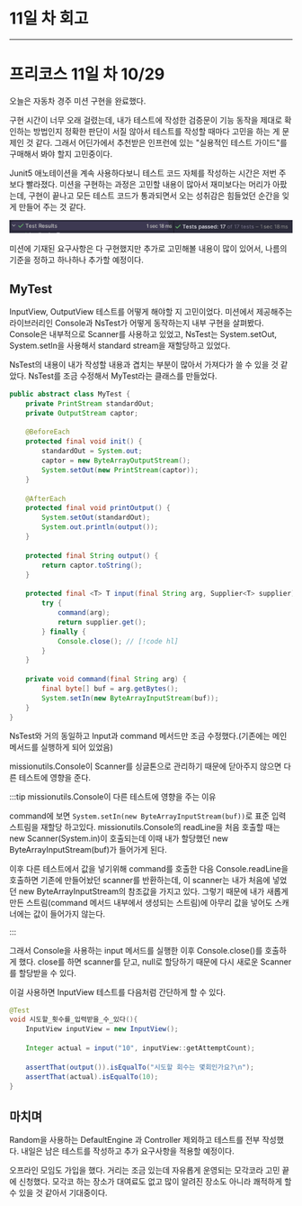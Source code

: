 # 11일 차 회고

---

# 프리코스 11일 차 10/29

오늘은 자동차 경주 미션 구현을 완료했다.

구현 시간이 너무 오래 걸렸는데, 내가 테스트에 작성한 검증문이 기능 동작을 제대로 확인하는 방법인지 정확한 판단이 서질 않아서 테스트를 작성할 때마다 고민을 하는 게 문제인 것 같다. 그래서 어딘가에서 추천받은
인프런에 있는 "실용적인 테스트 가이드"를 구매해서 봐야 할지 고민중이다.

Junit5 애노테이션을 계속 사용하다보니 테스트 코드 자체를 작성하는 시간은 저번 주 보다 빨라졌다. 미션을 구현하는 과정은 고민할 내용이 많아서 재미보다는 머리가 아팠는데, 구현이 끝나고 모든 테스트 코드가
통과되면서 오는 성취감은 힘들었던 순간을 잊게 만들어 주는 것 같다.

![img.png](img.png)

미션에 기재된 요구사항은 다 구현했지만 추가로 고민해볼 내용이 많이 있어서, 나름의 기준을 정하고 하나하나 추가할 예정이다.

## MyTest

InputView, OutputView 테스트를 어떻게 해야할 지 고민이었다. 미션에서 제공해주는 라이브러리인 Console과 NsTest가 어떻게 동작하는지 내부 구현을 살펴봤다. Console은 내부적으로
Scanner를 사용하고 있었고, NsTest는 System.setOut, System.setIn을 사용해서 standard stream을 재할당하고 있었다.

NsTest의 내용이 내가 작성할 내용과 겹치는 부분이 많아서 가져다가 쓸 수 있을 것 같았다. NsTest를 조금 수정해서 MyTest라는 클래스를 만들었다.

```java
public abstract class MyTest {
    private PrintStream standardOut;
    private OutputStream captor;

    @BeforeEach
    protected final void init() {
        standardOut = System.out;
        captor = new ByteArrayOutputStream();
        System.setOut(new PrintStream(captor));
    }

    @AfterEach
    protected final void printOutput() {
        System.setOut(standardOut);
        System.out.println(output());
    }

    protected final String output() {
        return captor.toString();
    }

    protected final <T> T input(final String arg, Supplier<T> supplier) {
        try {
            command(arg);
            return supplier.get();
        } finally {
            Console.close(); // [!code hl]
        }
    }

    private void command(final String arg) {
        final byte[] buf = arg.getBytes();
        System.setIn(new ByteArrayInputStream(buf));
    }
}
```

NsTest와 거의 동일하고 Input과 command 메서드만 조금 수정했다.(기존에는 메인 메서드를 실행하게 되어 있었음)

missionutils.Console이 Scanner를 싱글톤으로 관리하기 때문에 닫아주지 않으면 다른 테스트에 영향을 준다.

:::tip missionutils.Console이 다른 테스트에 영향을 주는 이유

command에 보면 `System.setIn(new ByteArrayInputStream(buf))`로 표준 입력 스트림을 재할당 하고있다. missionutils.Console의 readLine을 처음 호출할
때는 new Scanner(System.in)이 호출되는데 이때 내가 할당했던 new ByteArrayInputStream(buf)가 들어가게 된다.

이후 다른 테스트에서 값을 넣기위해 command를 호출한 다음 Console.readLine을 호출하면 기존에 만들어놨던 scanner를 반환하는데, 이 scanner는 내가 처음에 넣었던 new
ByteArrayInputStream의 참조값을 가지고 있다. 그렇기 때문에 내가 새롭게 만든 스트림(command 메서드 내부에서 생성되는 스트림)에 아무리 값을 넣어도 스캐너에는 값이 들어가지 않는다.

:::

그래서 Console을 사용하는 input 메서드를 실행한 이후 Console.close()를 호출하게 했다. close를 하면 scanner를 닫고, null로 할당하기 때문에 다시 새로운 Scanner를 할당받을 수 있다. 

이걸 사용하면 InputView 테스트를 다음처럼 간단하게 할 수 있다.

```java
@Test
void 시도할_횟수를_입력받을_수_있다(){
    InputView inputView = new InputView();

    Integer actual = input("10", inputView::getAttemptCount);

    assertThat(output()).isEqualTo("시도할 회수는 몇회인가요?\n");
    assertThat(actual).isEqualTo(10);
}
```

## 마치며

Random을 사용하는 DefaultEngine 과 Controller 제외하고 테스트를 전부 작성했다. 내일은 남은 테스트를 작성하고 추가 요구사항을 적용할 예정이다.

오프라인 모임도 가입을 했다. 거리는 조금 있는데 자유롭게 운영되는 모각코라 고민 끝에 신청했다. 모각코 하는 장소가 대여료도 없고 많이 알려진 장소도 아니라 쾌적하게 할 수
있을 것 같아서 기대중이다.
